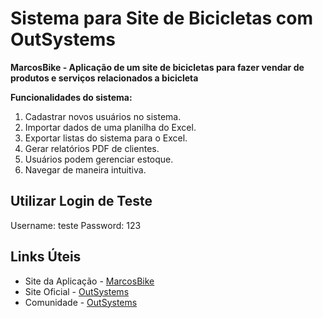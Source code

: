# Sistema para Site de Bicicletas com OutSystems

**MarcosBike - Aplicação de um site de bicicletas para fazer vendar de produtos e serviços relacionados a bicicleta**

**Funcionalidades do sistema:**
1. Cadastrar novos usuários no sistema.
2. Importar dados de uma planilha do Excel.
3. Exportar listas do sistema para o Excel.
4. Gerar relatórios PDF de clientes.
5. Usuários podem gerenciar estoque.
6. Navegar de maneira intuitiva.

## Utilizar Login de Teste

Username: teste
Password: 123

## Links Úteis

- Site da Aplicação - [MarcosBike](https://personal-qevrasqq.outsystemscloud.com/MarcosBike/)
- Site Oficial - [OutSystems](https://www.outsystems.com/pt-br/)
- Comunidade - [OutSystems](https://www.outsystems.com/community/)

